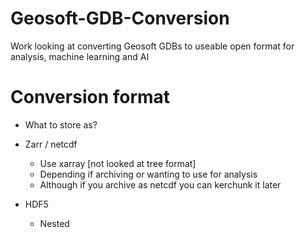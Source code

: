 # Geosoft-GDB-Conversion
Work looking at converting Geosoft GDBs to useable open format for analysis, machine learning and AI

# Conversion format
- What to store as?
- Zarr / netcdf
    - Use xarray [not looked at tree format]
    - Depending if archiving or wanting to use for analysis
    - Although if you archive as netcdf you can kerchunk it later

- HDF5
    - Nested
